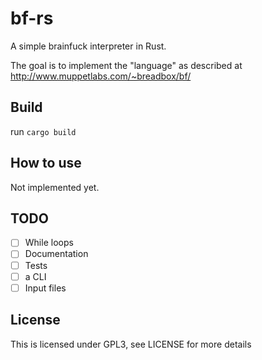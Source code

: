 # bf-rs

A simple brainfuck interpreter in Rust.

The goal is to implement the "language" as described at http://www.muppetlabs.com/~breadbox/bf/

## Build

run `cargo build`

## How to use

Not implemented yet.

## TODO

- [ ] While loops
- [ ] Documentation
- [ ] Tests
- [ ] a CLI
- [ ] Input files

## License

This is licensed under GPL3, see LICENSE for more details
